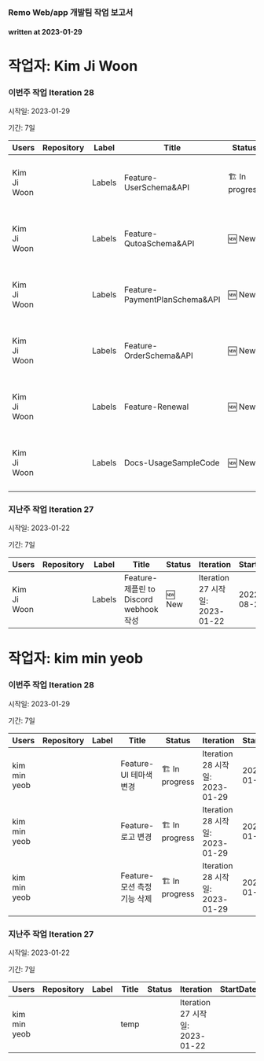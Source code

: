 ### Remo Web/app 개발팀 작업 보고서

#### written at 2023-01-29

# 작업자: Kim Ji Woon

### 이번주 작업 Iteration 28


시작일: 2023-01-29


기간: 7일

| Users | Repository | Label | Title | Status | Iteration | StartDate | DueDate |
| ----- | ---------- | ----- | ----- | ------ | --------- | --------- | ------- |
| Kim Ji Woon |  | Labels | Feature-UserSchema&API | 🏗 In progress | Iteration 28 시작일: 2023-01-29 | 2023-01-27 | 2023-01-30 |
| Kim Ji Woon |  | Labels | Feature-QutoaSchema&API | 🆕 New | Iteration 28 시작일: 2023-01-29 | 2023-01-30 | 2023-01-30 |
| Kim Ji Woon |  | Labels | Feature-PaymentPlanSchema&API | 🆕 New | Iteration 28 시작일: 2023-01-29 | 2023-01-30 | 2023-01-31 |
| Kim Ji Woon |  | Labels | Feature-OrderSchema&API | 🆕 New | Iteration 28 시작일: 2023-01-29 | 2023-01-30 | 2023-01-31 |
| Kim Ji Woon |  | Labels | Feature-Renewal | 🆕 New | Iteration 28 시작일: 2023-01-29 | 2023-01-31 | 2023-01-31 |
| Kim Ji Woon |  | Labels | Docs-UsageSampleCode | 🆕 New | Iteration 28 시작일: 2023-01-29 |  |  |

### 지난주 작업 Iteration 27


시작일: 2023-01-22


기간: 7일

| Users | Repository | Label | Title | Status | Iteration | StartDate | DueDate |
| ----- | ---------- | ----- | ----- | ------ | --------- | --------- | ------- |
| Kim Ji Woon |  | Labels | Feature-제플린 to Discord  webhook 작성 | 🆕 New | Iteration 27 시작일: 2023-01-22 | 2022-08-22 | 2022-08-23 |

# 작업자: kim min yeob

### 이번주 작업 Iteration 28


시작일: 2023-01-29


기간: 7일

| Users | Repository | Label | Title | Status | Iteration | StartDate | DueDate |
| ----- | ---------- | ----- | ----- | ------ | --------- | --------- | ------- |
| kim min yeob |  |  | Feature-UI 테마색 변경 | 🏗 In progress | Iteration 28 시작일: 2023-01-29 | 2023-01-30 | 2023-02-03 |
| kim min yeob |  |  | Feature-로고 변경 | 🏗 In progress | Iteration 28 시작일: 2023-01-29 | 2023-01-30 | 2023-02-03 |
| kim min yeob |  |  | Feature-모션 측정 기능 삭제 | 🏗 In progress | Iteration 28 시작일: 2023-01-29 | 2023-01-30 | 2023-02-03 |

### 지난주 작업 Iteration 27


시작일: 2023-01-22


기간: 7일

| Users | Repository | Label | Title | Status | Iteration | StartDate | DueDate |
| ----- | ---------- | ----- | ----- | ------ | --------- | --------- | ------- |
| kim min yeob |  |  | temp |  | Iteration 27 시작일: 2023-01-22 |  |  |
